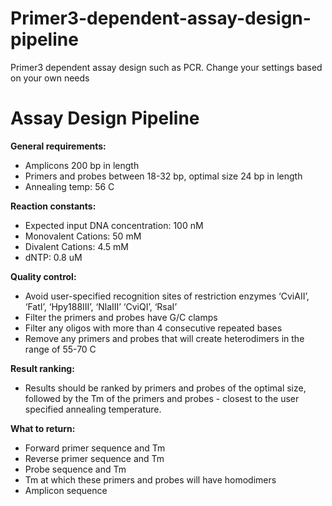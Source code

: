 # Primer3-dependent-assay-design-pipeline
Primer3 dependent assay design such as PCR. Change your settings based on your own needs

# Assay Design Pipeline

**General requirements:**
- Amplicons 200 bp in length
- Primers and probes between 18-32 bp, optimal size 24 bp in length
- Annealing temp: 56 C

**Reaction constants:**
- Expected input DNA concentration: 100 nM
- Monovalent Cations: 50 mM
- Divalent Cations: 4.5 mM
- dNTP: 0.8 uM

**Quality control:**
- Avoid user-specified recognition sites of restriction enzymes ‘CviAII’, ‘FatI’, ‘Hpy188III’, ‘NlaIII’ ‘CviQI’, ‘RsaI’
- Filter the primers and probes have G/C clamps
- Filter any oligos with more than 4 consecutive repeated bases
- Remove any primers and probes that will create heterodimers in the range of 55-70 C

**Result ranking:**
- Results should be ranked by primers and probes of the optimal size, followed by the Tm of the primers and probes - closest to the user specified annealing temperature.

**What to return:**
- Forward primer sequence and Tm
- Reverse primer sequence and Tm
- Probe sequence and Tm
- Tm at which these primers and probes will have homodimers
- Amplicon sequence
